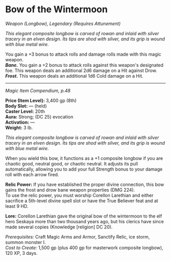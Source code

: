# Bow of the Wintermoon
*Weapon (Longbow), Legendary (Requires Attunement)*

*This elegant composite longbow is carved of rowan and inlaid with silver tracery in an elven design. Its tips are shod with silver, and its grip is wound with blue metal wire.*

You gain a +3 bonus to attack rolls and damage rolls made with this magic weapon.  
***Bane.*** You gain a +2 bonus to attack rolls against this weapon's designated foe. This weapon deals an additional 2d6 damage on a Hit against Drow.  
***Frost.*** This weapon deals an additional 1d6 Cold damage on a Hit.  



---
*Magic Item Compendium, p.48*

**Price (Item Level):** 3,400 gp (8th)  
**Body Slot:** — (held)  
**Caster Level:** 20th  
**Aura:** Strong; (DC 25) evocation  
**Activation:** —  
**Weight:** 3 lb.  

*This elegant composite longbow is carved of rowan and inlaid with silver tracery in an elven design. Its tips are shod with silver, and its grip is wound with blue metal wire.*

When you wield this bow, it functions as a +1 composite longbow if you are chaotic good, neutral good, or chaotic neutral. It adjusts its pull automatically, allowing you to add your full Strength bonus to your damage roll with each arrow fired.

**Relic Power:** If you have established the proper divine connection, this bow gains the frost and drow bane weapon properties (DMG 224).  
To use the relic power, you must worship Corellon Larethian and either sacrifice a 5th-level divine spell slot or have the True Believer feat and at least 9 HD.

**Lore:** Corellon Larethian gave the original bow of the wintermoon to the elf hero Seskaya more than two thousand years ago, but his clerics have since made several copies (Knowledge [religion] DC 20).

*Prerequisites:* Craft Magic Arms and Armor, Sanctify Relic, ice storm, summon monster I.  
*Cost to Create:* 1,500 gp (plus 400 gp for masterwork composite longbow), 120 XP, 3 days.